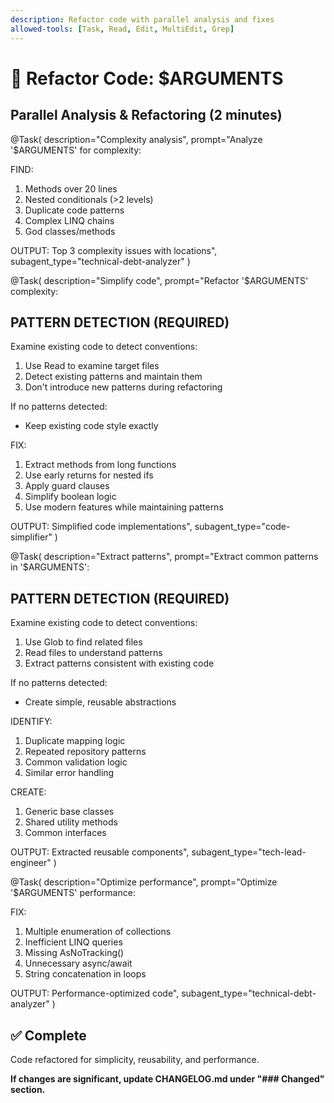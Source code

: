 ```yaml
---
description: Refactor code with parallel analysis and fixes
allowed-tools: [Task, Read, Edit, MultiEdit, Grep]
---
```


# 🔧 Refactor Code: $ARGUMENTS

## Parallel Analysis & Refactoring (2 minutes)

@Task(
  description="Complexity analysis",
  prompt="Analyze '$ARGUMENTS' for complexity:
  
  FIND:
  1. Methods over 20 lines
  2. Nested conditionals (>2 levels)
  3. Duplicate code patterns
  4. Complex LINQ chains
  5. God classes/methods
  
  OUTPUT: Top 3 complexity issues with locations",
  subagent_type="technical-debt-analyzer"
)

@Task(
  description="Simplify code",
  prompt="Refactor '$ARGUMENTS' complexity:

  ## PATTERN DETECTION (REQUIRED)

  Examine existing code to detect conventions:

  1. Use Read to examine target files
  2. Detect existing patterns and maintain them
  3. Don't introduce new patterns during refactoring

  If no patterns detected:
  - Keep existing code style exactly

  FIX:
  1. Extract methods from long functions
  2. Use early returns for nested ifs
  3. Apply guard clauses
  4. Simplify boolean logic
  5. Use modern features while maintaining patterns

  OUTPUT: Simplified code implementations",
  subagent_type="code-simplifier"
)

@Task(
  description="Extract patterns",
  prompt="Extract common patterns in '$ARGUMENTS':

  ## PATTERN DETECTION (REQUIRED)

  Examine existing code to detect conventions:

  1. Use Glob to find related files
  2. Read files to understand patterns
  3. Extract patterns consistent with existing code

  If no patterns detected:
  - Create simple, reusable abstractions

  IDENTIFY:
  1. Duplicate mapping logic
  2. Repeated repository patterns
  3. Common validation logic
  4. Similar error handling

  CREATE:
  1. Generic base classes
  2. Shared utility methods
  3. Common interfaces

  OUTPUT: Extracted reusable components",
  subagent_type="tech-lead-engineer"
)

@Task(
  description="Optimize performance",
  prompt="Optimize '$ARGUMENTS' performance:
  
  FIX:
  1. Multiple enumeration of collections
  2. Inefficient LINQ queries
  3. Missing AsNoTracking()
  4. Unnecessary async/await
  5. String concatenation in loops
  
  OUTPUT: Performance-optimized code",
  subagent_type="technical-debt-analyzer"
)

## ✅ Complete
Code refactored for simplicity, reusability, and performance.

**If changes are significant, update CHANGELOG.md under "### Changed" section.**